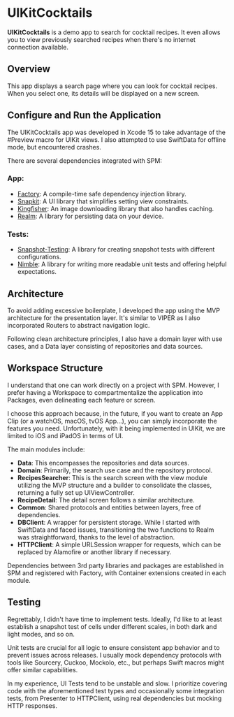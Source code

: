 # UIKitCocktails

**UIKitCocktails** is a demo app to search for cocktail recipes. It even allows you to view previously searched recipes when there's no internet connection available.

## Overview

This app displays a search page where you can look for cocktail recipes. When you select one, its details will be displayed on a new screen.

## Configure and Run the Application

The UIKitCocktails app was developed in Xcode 15 to take advantage of the #Preview macro for UIKit views. I also attempted to use SwiftData for offline mode, but encountered crashes.

There are several dependencies integrated with SPM:

### App:

* [Factory](https://github.com/hmlongco/Factory.git): A compile-time safe dependency injection library.
* [Snapkit](https://github.com/SnapKit/SnapKit.git): A UI library that simplifies setting view constraints.
* [Kingfisher](https://github.com/onevcat/Kingfisher.git): An image downloading library that also handles caching.
* [Realm](https://github.com/realm/realm-swift.git): A library for persisting data on your device.

### Tests:

* [Snapshot-Testing](https://github.com/pointfreeco/swift-snapshot-testing.git): A library for creating snapshot tests with different configurations.
* [Nimble](https://github.com/Quick/Nimble.git): A library for writing more readable unit tests and offering helpful expectations.

## Architecture

To avoid adding excessive boilerplate, I developed the app using the MVP architecture for the presentation layer. It's similar to VIPER as I also incorporated Routers to abstract navigation logic.

Following clean architecture principles, I also have a domain layer with use cases, and a Data layer consisting of repositories and data sources.

## Workspace Structure

I understand that one can work directly on a project with SPM. However, I prefer having a Workspace to compartmentalize the application into Packages, even delineating each feature or screen.

I choose this approach because, in the future, if you want to create an App Clip (or a watchOS, macOS, tvOS App...), you can simply incorporate the features you need. Unfortunately, with it being implemented in UIKit, we are limited to iOS and iPadOS in terms of UI.

The main modules include:

- **Data**: This encompasses the repositories and data sources.
- **Domain**: Primarily, the search use case and the repository protocol.
- **RecipesSearcher**: This is the search screen with the view module utilizing the MVP structure and a builder to consolidate the classes, returning a fully set up UIViewController.
- **RecipeDetail**: The detail screen follows a similar architecture.
- **Common**: Shared protocols and entities between layers, free of dependencies.
- **DBClient**: A wrapper for persistent storage. While I started with SwiftData and faced issues, transitioning the two functions to Realm was straightforward, thanks to the level of abstraction.
- **HTTPClient**: A simple URLSession wrapper for requests, which can be replaced by Alamofire or another library if necessary.

Dependencies between 3rd party libraries and packages are established in SPM and registered with Factory, with Container extensions created in each module.

## Testing

Regrettably, I didn't have time to implement tests. Ideally, I'd like to at least establish a snapshot test of cells under different scales, in both dark and light modes, and so on.

Unit tests are crucial for all logic to ensure consistent app behavior and to prevent issues across releases. I usually mock dependency protocols with tools like Sourcery, Cuckoo, Mockolo, etc., but perhaps Swift macros might offer similar capabilities.

In my experience, UI Tests tend to be unstable and slow. I prioritize covering code with the aforementioned test types and occasionally some integration tests, from Presenter to HTTPClient, using real dependencies but mocking HTTP responses.